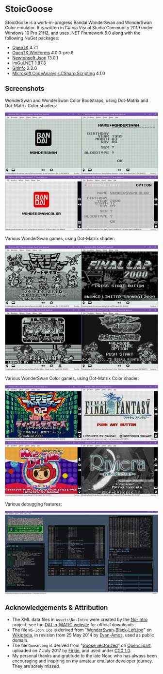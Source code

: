 # StoicGoose
StoicGoose is a work-in-progress Bandai WonderSwan and WonderSwan Color emulator. It is written in C# via Visual Studio Community 2019 under Windows 10 Pro 21H2, and uses .NET Framework 5.0 along with the following NuGet packages:

* [OpenTK](https://www.nuget.org/packages/OpenTK) 4.7.1
* [OpenTK.WinForms](https://www.nuget.org/packages/OpenTK.WinForms) 4.0.0-pre.6
* [Newtonsoft.Json](https://www.nuget.org/packages/Newtonsoft.Json) 13.0.1
* [ImGui.NET](https://www.nuget.org/packages/ImGui.NET) 1.87.3
* [GitInfo](https://www.nuget.org/packages/GitInfo) 2.2.0
* [Microsoft.CodeAnalysis.CSharp.Scripting](https://www.nuget.org/packages/Microsoft.CodeAnalysis.CSharp.Scripting) 4.1.0

## Screenshots
WonderSwan and WonderSwan Color Bootstraps, using Dot-Matrix and Dot-Matrix Color shaders:

<img src="https://raw.githubusercontent.com/xdanieldzd/StoicGoose/master/Screenshots/WS-Bootstrap-Logo.png" alt="Screenshot Bootstraps 1" width="50%"><img src="https://raw.githubusercontent.com/xdanieldzd/StoicGoose/master/Screenshots/WS-Bootstrap-Menu.png" alt="Screenshot Bootstraps 2" width="50%"><img src="https://raw.githubusercontent.com/xdanieldzd/StoicGoose/master/Screenshots/WSC-Bootstrap-Logo.png" alt="Screenshot Bootstraps 3" width="50%"><img src="https://raw.githubusercontent.com/xdanieldzd/StoicGoose/master/Screenshots/WSC-Bootstrap-Menu.png" alt="Screenshot Bootstraps 4" width="50%">

Various WonderSwan games, using Dot-Matrix shader:

<img src="https://raw.githubusercontent.com/xdanieldzd/StoicGoose/master/Screenshots/WS-DigiAnodeTamer.png" alt="Screenshot WS Games 1" width="50%"><img src="https://raw.githubusercontent.com/xdanieldzd/StoicGoose/master/Screenshots/WS-FinalLap2000.png" alt="Screenshot WS Games 2" width="50%"><img src="https://raw.githubusercontent.com/xdanieldzd/StoicGoose/master/Screenshots/WS-MedarotKabuto.png" alt="Screenshot WS Games 3" width="50%"><img src="https://raw.githubusercontent.com/xdanieldzd/StoicGoose/master/Screenshots/WS-RockmanForte.png" alt="Screenshot WS Games 4" width="50%">

Various WonderSwan Color games, using Dot-Matrix Color shader:

<img src="https://raw.githubusercontent.com/xdanieldzd/StoicGoose/master/Screenshots/WSC-DigiD1Tamers.png" alt="Screenshot WSC Games 1" width="50%"><img src="https://raw.githubusercontent.com/xdanieldzd/StoicGoose/master/Screenshots/WSC-FinalFantasy.png" alt="Screenshot WSC Games 2" width="50%"><img src="https://raw.githubusercontent.com/xdanieldzd/StoicGoose/master/Screenshots/WSC-MrDriller.png" alt="Screenshot WSC Games 3" width="50%"><img src="https://raw.githubusercontent.com/xdanieldzd/StoicGoose/master/Screenshots/WSC-Riviera.png" alt="Screenshot WSC Games 4" width="50%">

Various debugging features:

<img src="https://raw.githubusercontent.com/xdanieldzd/StoicGoose/master/Screenshots/Debugger.png" alt="Screenshot Debugger">

## Acknowledgements & Attribution
* The XML data files in `Assets\No-Intro` were created by the [No-Intro](http://www.no-intro.org) project; see the [DAT-o-MATIC website](https://datomatic.no-intro.org) for official downloads.
* The file `WS-Icon.ico` is derived from "[WonderSwan-Black-Left.jpg](https://en.wikipedia.org/wiki/File:WonderSwan-Black-Left.jpg)" on [Wikipedia](https://en.wikipedia.org), in revision from 25 May 2014 by [Evan-Amos](https://commons.wikimedia.org/wiki/User:Evan-Amos), used as public domain.
* The file `Goose.png` is derived from "[Goose vectorized](https://openclipart.org/detail/282727/goose-vectorized)" on [Openclipart](https://openclipart.org/), uploaded on 7 July 2017 by [Firkin](https://openclipart.org/artist/Firkin), and used under [CC0 1.0](https://creativecommons.org/publicdomain/zero/1.0/).
* My personal thanks and gratitude to the late Near, who has always been encouraging and inspiring on my amateur emulator developer journey. They are sorely missed.
